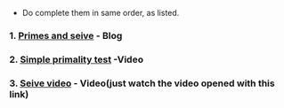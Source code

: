 * Do complete them in same order, as listed.

### 1. [Primes and seive](https://medium.com/i-math/prime-numbers-the-sieve-of-eratosthenes-ee22c119b6de) - Blog

### 2. [Simple primality test](https://www.youtube.com/watch?v=AaNUzEHiDpI&t=23s) -Video

### 3. [Seive video](https://www.khanacademy.org/computing/computer-science/cryptography/comp-number-theory/v/sieve-of-eratosthenes-prime-adventure-part-4) - Video(just watch the video opened with this link)


